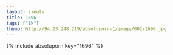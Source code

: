 ```yaml
--- 
layout: sieutv
title: 1696
tags: ["1k"]
thumb: http://94.23.248.219/absoluporn-1/image/002/1696.jpg
---
```

{% include absoluporn key="1696" %} 
